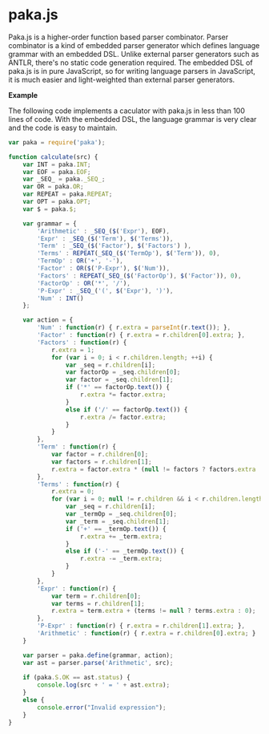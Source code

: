 paka.js 
=======

Paka.js is a higher-order function based parser combinator. Parser combinator is a kind of embedded parser generator which defines language grammar with an embedded DSL. Unlike external parser generators such as ANTLR, there's no static code generation required. The embedded DSL of paka.js is in pure JavaScript, so for writing language parsers in JavaScript, it is much easier and light-weighted than external parser generators.

**Example**

The following code implements a caculator with paka.js in less than 100 lines of code. With the embedded DSL, the language grammar is very clear and the code is easy to maintain.

```javascript
var paka = require('paka');

function calculate(src) {
    var INT = paka.INT;
    var EOF = paka.EOF;
    var _SEQ_ = paka._SEQ_;
    var OR = paka.OR;
    var REPEAT = paka.REPEAT;
    var OPT = paka.OPT;
    var $ = paka.$;

    var grammar = {
        'Arithmetic' : _SEQ_($('Expr'), EOF),
        'Expr' : _SEQ_($('Term'), $('Terms')),
        'Term' : _SEQ_($('Factor'), $('Factors') ),
        'Terms' : REPEAT(_SEQ_($('TermOp'), $('Term')), 0),
        'TermOp' : OR('+', '-'),
        'Factor' : OR($('P-Expr'), $('Num')),
        'Factors' : REPEAT(_SEQ_($('FactorOp'), $('Factor')), 0),
        'FactorOp' : OR('*', '/'),
        'P-Expr' : _SEQ_('(', $('Expr'), ')'),
        'Num' : INT()
    };

    var action = {
        'Num' : function(r) { r.extra = parseInt(r.text()); },
        'Factor' : function(r) { r.extra = r.children[0].extra; },
        'Factors' : function(r) { 
            r.extra = 1;
            for (var i = 0; i < r.children.length; ++i) {
                var _seq = r.children[i];
                var factorOp = _seq.children[0];
                var factor = _seq.children[1];
                if ('*' == factorOp.text()) {
                    r.extra *= factor.extra;
                }
                else if ('/' == factorOp.text()) {
                    r.extra /= factor.extra;
                }
            }
        },
        'Term' : function(r) { 
            var factor = r.children[0];
            var factors = r.children[1];
            r.extra = factor.extra * (null != factors ? factors.extra : 1);
        },
        'Terms' : function(r) {
            r.extra = 0;
            for (var i = 0; null != r.children && i < r.children.length; ++i) {
                var _seq = r.children[i];
                var _termOp = _seq.children[0];
                var _term = _seq.children[1];
                if ('+' == _termOp.text()) {
                    r.extra += _term.extra;
                }
                else if ('-' == _termOp.text()) {
                    r.extra -= _term.extra;
                }
            }
        },
        'Expr' : function(r) {
            var term = r.children[0];
            var terms = r.children[1];
            r.extra = term.extra + (terms != null ? terms.extra : 0);
        },
        'P-Expr' : function(r) { r.extra = r.children[1].extra; },
        'Arithmetic' : function(r) { r.extra = r.children[0].extra; }
    }

    var parser = paka.define(grammar, action);
    var ast = parser.parse('Arithmetic', src);
    
    if (paka.S.OK == ast.status) {
        console.log(src + ' = ' + ast.extra);
    }
    else {
        console.error("Invalid expression");
    }
}
```
